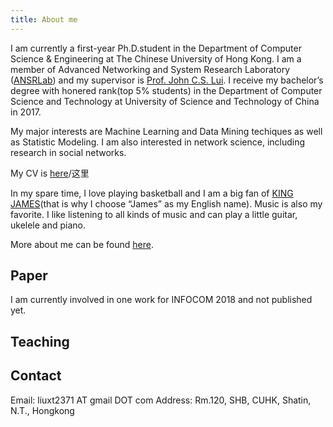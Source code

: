 ```yaml
---
title: About me
---
```

I am currently a first-year Ph.D.student in the Department of Computer Science & Engineering at The Chinese University of Hong Kong. I am a member of Advanced Networking and System Research Laboratory ([ANSRLab](http://ansrlab.cse.cuhk.edu.hk/)) and my supervisor is [Prof. John C.S. Lui](http://www.cse.cuhk.edu.hk/~cslui/). I receive my bachelor’s degree with honered rank(top 5% students) in the Department of Computer Science and Technology at University of Science and Technology of China in 2017.

My major interests are Machine Learning and Data Mining techiques as well as Statistic Modeling. I am also interested in network science, including research in social networks.

My CV is [here](http://owk4gfyq5.bkt.clouddn.com/Copy%20of%20%E8%8B%B1%E6%96%87%E7%AE%80%E5%8E%86%20%281%29.pdf)/这里

In my spare time, I love playing basketball and I am a big fan of [KING JAMES](https://en.wikipedia.org/wiki/LeBron_James)(that is why I choose “James” as my English name). Music is also my favorite. I like listening to all kinds of music and can play a little guitar, ukelele and piano.

More about me can be found [here](https://xutongliu.me/wiki/).

## Paper
I am currently involved in one work for INFOCOM 2018 and not published yet.

## Teaching

## Contact 
Email:
liuxt2371 AT gmail DOT com
Address:
Rm.120, SHB, CUHK, Shatin, N.T., Hongkong


